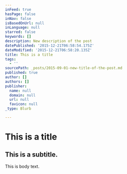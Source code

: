 ```yaml
---
inFeed: true
hasPage: false
inNav: false
isBasedOnUrl: null
inLanguage: null
starred: false
keywords: []
description: New description of the post
datePublished: '2015-12-21T06:58:54.175Z'
dateModified: '2015-12-21T06:58:20.135Z'
title: This is a title
tags:
  - ''
sourcePath: _posts/2015-09-01-new-title-of-the-post.md
published: true
author: []
authors: []
publisher:
  name: null
  domain: null
  url: null
  favicon: null
_type: Blurb

---
```

# 

# This is a title

## This is a subtitle.

This is body text.